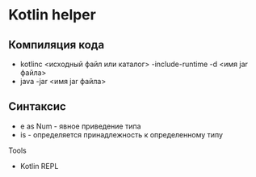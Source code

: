 # Kotlin helper

## Компиляция кода

- kotlinc <исходный файл или каталог> -include-runtime -d <имя jar файла>
- java -jar <имя jar файла>

## Синтаксис
- e as Num - явное приведение типа
- is - определяется принадлежность к определенному типу

Tools
- Kotlin REPL

